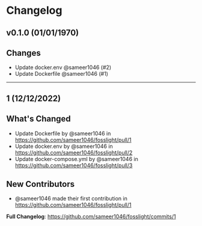 # Changelog

## v0.1.0 (01/01/1970)
## Changes
- Update docker.env @sameer1046 (#2)
- Update Dockerfile @sameer1046 (#1)

---

## 1 (12/12/2022)
## What's Changed
* Update Dockerfile by @sameer1046 in https://github.com/sameer1046/fosslight/pull/1
* Update docker.env by @sameer1046 in https://github.com/sameer1046/fosslight/pull/2
* Update docker-compose.yml by @sameer1046 in https://github.com/sameer1046/fosslight/pull/3

## New Contributors
* @sameer1046 made their first contribution in https://github.com/sameer1046/fosslight/pull/1

**Full Changelog**: https://github.com/sameer1046/fosslight/commits/1
